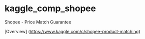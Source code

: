 # kaggle_comp_shopee
Shopee - Price Match Guarantee

[Overview] (https://www.kaggle.com/c/shopee-product-matching)
